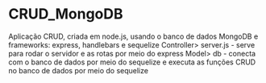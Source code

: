 # CRUD_MongoDB
Aplicação CRUD, criada em node.js, usando o banco de dados MongoDB e frameworks: express, handlebars e sequelize Controller> server.js - serve para rodar o servidor e as rotas por meio do express Model> db - conecta com o banco de dados por meio do sequelize e executa as funções CRUD no banco de dados por meio do sequelize
